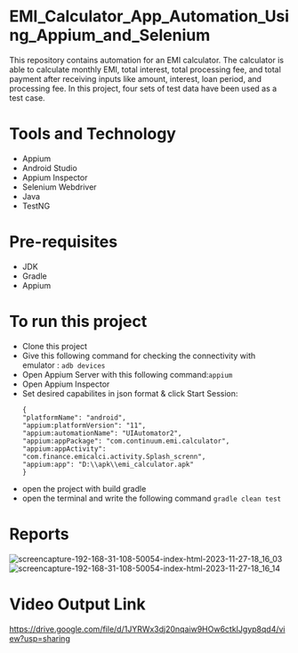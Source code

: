 # EMI_Calculator_App_Automation_Using_Appium_and_Selenium
This repository contains automation for an EMI calculator. 
The calculator is able to calculate monthly EMI, total interest, total processing fee, and total payment after receiving inputs like amount, interest, loan period, and processing fee. 
In this project, four sets of test data have been used as a test case.

# Tools and Technology
- Appium
- Android Studio
- Appium Inspector
- Selenium Webdriver
- Java
- TestNG


# Pre-requisites
- JDK
- Gradle
- Appium

# To run this project
- Clone this project
- Give this following command for checking the connectivity with emulator : ``` adb devices ```
- Open Appium Server with this following command:``` appium ```
- Open Appium Inspector
- Set desired capabilites in json format & click Start Session:
  ```
  {
  "platformName": "android",
  "appium:platformVersion": "11",
  "appium:automationName": "UIAutomator2",
  "appium:appPackage": "com.continuum.emi.calculator",
  "appium:appActivity": "com.finance.emicalci.activity.Splash_screnn",
  "appium:app": "D:\\apk\\emi_calculator.apk"
  }
    ```
- open the project with build gradle
- open the terminal and write the following command ``` gradle clean test ```

# Reports
![screencapture-192-168-31-108-50054-index-html-2023-11-27-18_16_03](https://github.com/Saud-Bin-Shahid/EMI_Calculator_App_Automation_Using_Appium_and_Selenium/assets/134185250/2d852c04-639b-48d0-a194-94349171bddc)
![screencapture-192-168-31-108-50054-index-html-2023-11-27-18_16_14](https://github.com/Saud-Bin-Shahid/EMI_Calculator_App_Automation_Using_Appium_and_Selenium/assets/134185250/3d386dda-5262-42ef-9f99-5f5e02a7a808)

# Video Output Link
https://drive.google.com/file/d/1JYRWx3dj20nqaiw9HOw6ctkIJgyp8qd4/view?usp=sharing

